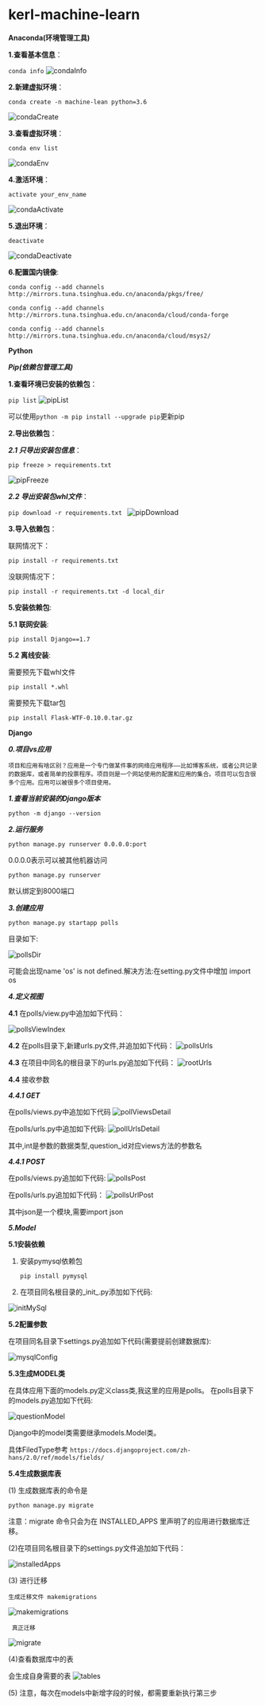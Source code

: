 # kerl-machine-learn

**Anaconda(环境管理工具)**

****1.查看基本信息****：
 
 `conda info`
![condaInfo](./img/conda-info.png) 


****2.新建虚拟环境****：

`conda create -n machine-lean python=3.6`
   
 ![condaCreate](./img/conda-create.png) 
 

****3.查看虚拟环境****：

`conda env list`

 ![condaEnv](./img/conda-env.png) 
 
****4.激活环境****：

`activate your_env_name`

![condaActivate](./img/conda-activate.png) 

****5.退出环境****：

`deactivate`

![condaDeactivate](./img/conda-deactivate.png) 

****6.配置国内镜像****:

`conda config --add channels http://mirrors.tuna.tsinghua.edu.cn/anaconda/pkgs/free/`

`conda config --add channels http://mirrors.tuna.tsinghua.edu.cn/anaconda/cloud/conda-forge `

`conda config --add channels http://mirrors.tuna.tsinghua.edu.cn/anaconda/cloud/msys2/`

**Python**

***Pip(依赖包管理工具)***

****1.查看环境已安装的依赖包****：

`pip list`
![pipList](./img/pip-list.png)

  可以使用`python -m pip install --upgrade pip`更新pip
  
****2.导出依赖包****：

*****2.1 只导出安装包信息*****：

`pip freeze > requirements.txt`

![pipFreeze](./img/pip-freeze.png)

*****2.2 导出安装包whl文件*****：

`pip download -r requirements.txt
`
![pipDownload](./img/pip-download.png)

****3.导入依赖包****：

联网情况下：

`pip install -r requirements.txt`

没联网情况下：

`pip install -r requirements.txt -d local_dir`


****5.安装依赖包****:

******5.1 联网安装******:

`pip install Django==1.7`

******5.2 离线安装******:

需要预先下载whl文件

`pip install *.whl
`

需要预先下载tar包

`pip install Flask-WTF-0.10.0.tar.gz
`

**Django**
  
*****0.项目vs应用*****

`项目和应用有啥区别？应用是一个专门做某件事的网络应用程序——比如博客系统，或者公共记录的数据库，或者简单的投票程序。项目则是一个网站使用的配置和应用的集合。项目可以包含很多个应用。应用可以被很多个项目使用。
`

*****1.查看当前安装的Django版本*****

`python -m django --version
`

*****2.运行服务*****

`python manage.py runserver 0.0.0.0:port`

0.0.0.0表示可以被其他机器访问

`python manage.py runserver`

默认绑定到8000端口 

*****3.创建应用*****

`python manage.py startapp polls`

目录如下:

![pollsDir](./img/polls-dir.png)

可能会出现name 'os' is not defined.解决方法:在setting.py文件中增加 import os

*****4.定义视图*****

******4.1******
在polls/view.py中追加如下代码：

![pollsViewIndex](./img/poll-view-index.png)

******4.2******
在polls目录下,新建urls.py文件,并追加如下代码：
![pollsUrls](./img/polls-urls.png)

******4.3******
在项目中同名的根目录下的urls.py追加如下代码：
![rootUrls](./img/root-urls.png)

******4.4******
接收参数

*******4.4.1 GET*******

在polls/views.py中追加如下代码
![pollViewsDetail](./img/polls-views-detail.png)

在polls/urls.py中追加如下代码:
![pollUrlsDetail](./img/polls-urls-detail.png)

其中,int是参数的数据类型,question_id对应views方法的参数名

*******4.4.1 POST*******

在polls/views.py追加如下代码:
![pollsPost](./img/polls_request_post.png)

在polls/urls.py追加如下代码：
![pollsUrlPost](./img/poll-urls-post.png)

其中json是一个模块,需要import json



*****5.Model*****

******5.1安装依赖******

1. 安装pymysql依赖包

   `pip install pymysql`
2. 在项目同名根目录的_init_.py添加如下代码:

![initMySql](./img/mysql_init.png)

******5.2配置参数******

在项目同名目录下settings.py追加如下代码(需要提前创建数据库):

![mysqlConfig](./img/polls-model-database.png)

******5.3生成MODEL类******

在具体应用下面的models.py定义class类,我这里的应用是polls。
在polls目录下的models.py追加如下代码:

![questionModel](./img/question_model.png)

Django中的model类需要继承models.Model类。

具体FiledType参考
`https://docs.djangoproject.com/zh-hans/2.0/ref/models/fields/`
 

******5.4生成数据库表******

 (1) 生成数据库表的命令是

`python manage.py migrate`

注意：migrate 命令只会为在 INSTALLED_APPS 里声明了的应用进行数据库迁移。



 (2)在项目同名根目录下的settings.py文件追加如下代码：
 
 ![installedApps](./img/installed_apps_config.png)
 
 (3) 进行迁移
 
    生成迁移文件 makemigrations
    
 ![makemigrations](./img/makemigrations.png)
     
     真正迁移
     
 ![migrate](./img/migrete.png)
 
 (4)查看数据库中的表
 
   会生成自身需要的表
  ![tables](./img/tables.png)
    
 
  (5) 注意，每次在models中新增字段的时候，都需要重新执行第三步








